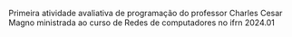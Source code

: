 Primeira atividade avaliativa de programação do professor Charles Cesar Magno ministrada ao curso de Redes de computadores no ifrn 2024.01
